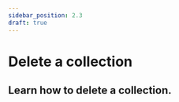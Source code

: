 ```yaml
---
sidebar_position: 2.3
draft: true
---
```


# Delete a collection

## Learn how to delete a collection.
